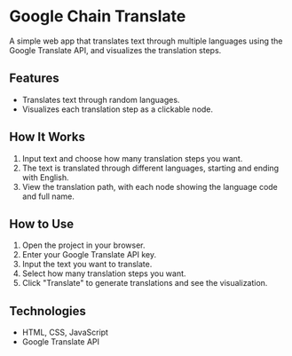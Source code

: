 # Google Chain Translate

A simple web app that translates text through multiple languages using the Google Translate API, and visualizes the translation steps.

## Features

- Translates text through random languages.
- Visualizes each translation step as a clickable node.

## How It Works

1. Input text and choose how many translation steps you want.
2. The text is translated through different languages, starting and ending with English.
3. View the translation path, with each node showing the language code and full name.

## How to Use

1. Open the project in your browser.
2. Enter your Google Translate API key.
3. Input the text you want to translate.
4. Select how many translation steps you want.
5. Click "Translate" to generate translations and see the visualization.

## Technologies

- HTML, CSS, JavaScript
- Google Translate API
